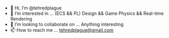 - 👋 Hi, I’m @tehredplague
- 👀 I’m interested in ... (ECS && PL) Design && Game Physics && Real-time Rendering
- 💞️ I’m looking to collaborate on ... Anything interesting
- 📫 How to reach me ... tehredplague@gmail.com

<!---
tehredplague/tehredplague is a ✨ special ✨ repository because its `README.md` (this file) appears on your GitHub profile.
You can click the Preview link to take a look at your changes.
--->
